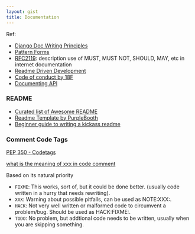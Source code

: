 ```yaml
---
layout: gist
title: Documentation
---
```


Ref:
- [Django Doc Writing Principles](https://jacobian.org/writing/great-documentation/)
- [Pattern Forms](https://www.martinfowler.com/articles/writingPatterns.html)
- [RFC2119](https://tools.ietf.org/html/rfc2119): description use of MUST, MUST NOT, SHOULD, MAY, etc in internet documentation
- [Readme Driven Development](http://tom.preston-werner.com/2010/08/23/readme-driven-development.html)
- [Code of conduct by 18F](https://github.com/18F/code-of-conduct)
- [Documenting API](https://idratherbewriting.com/learnapidoc/)


### README

- [Curated list of Awesome README](https://github.com/matiassingers/awesome-readme)
- [Readme Template by PurpleBooth](https://gist.github.com/PurpleBooth/109311bb0361f32d87a2)
- [Beginner guide to writing a kickass readme](https://medium.com/@meakaakka/a-beginners-guide-to-writing-a-kickass-readme-7ac01da88ab3)

### Comment Code Tags

[PEP 350 - Codetags](https://legacy.python.org/dev/peps/pep-0350/)

[what is the meaning of xxx in code comment](https://stackoverflow.com/questions/1452934/what-is-the-meaning-of-xxx-in-code-comments)

Based on its natural priority
- `FIXME`: This works, sort of, but it could be done better. (usually code written in a hurry that needs rewriting).
- `XXX`: Warning about possible pitfalls, can be used as NOTE:XXX:.
- `HACK`: Not very well written or malformed code to circumvent a problem/bug. Should be used as HACK:FIXME:.
- `TODO`: No problem, but addtional code needs to be written, usually when you are skipping something.
